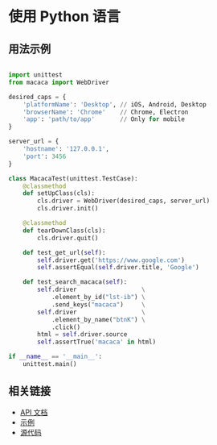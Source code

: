 # 使用 Python 语言

## 用法示例

```python

import unittest
from macaca import WebDriver

desired_caps = {
    'platformName': 'Desktop', // iOS, Android, Desktop
    'browserName': 'Chrome'    // Chrome, Electron
    'app': 'path/to/app'       // Only for mobile
}

server_url = {
    'hostname': '127.0.0.1',
    'port': 3456
}

class MacacaTest(unittest.TestCase):
    @classmethod
    def setUpClass(cls):
        cls.driver = WebDriver(desired_caps, server_url)
        cls.driver.init()

    @classmethod
    def tearDownClass(cls):
        cls.driver.quit()

    def test_get_url(self):
        self.driver.get('https://www.google.com')
        self.assertEqual(self.driver.title, 'Google')

    def test_search_macaca(self):
        self.driver                  \
            .element_by_id("lst-ib") \
            .send_keys("macaca")     \
        self.driver                  \
            .element_by_name("btnK") \
            .click()
        html = self.driver.source
        self.assertTrue('macaca' in html)

if __name__ == '__main__':
    unittest.main()

```

## 相关链接

- [API 文档](//github.com/macacajs/wd.py)
- [示例](//github.com/macaca-sample/macaca-test-sample-python)
- [源代码](//github.com/macacajs/wd.py)
